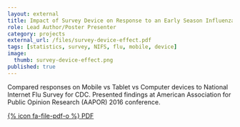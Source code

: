 ```yaml
---
layout: external
title: Impact of Survey Device on Response to an Early Season Influenza Vaccination Survey
role: Lead Author/Poster Presenter
category: projects
external_url: /files/survey-device-effect.pdf
tags: [statistics, survey, NIFS, flu, mobile, device]
image:
  thumb: survey-device-effect.png
published: true
---
```

Compared responses on Mobile vs Tablet vs Computer devices to National Internet Flu Survey for CDC.
Presented findings at American Association for Public Opinion Research (AAPOR) 2016 conference.

[{% icon fa-file-pdf-o %} PDF](/files/survey-device-effect.pdf)